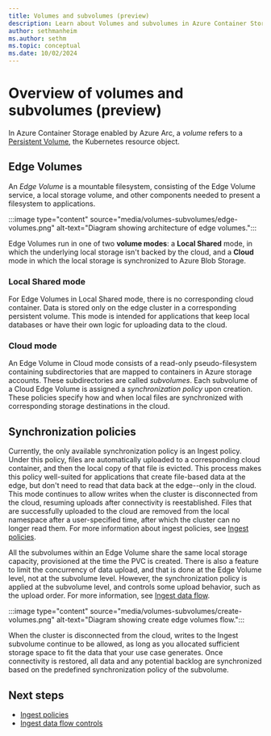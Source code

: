 ```yaml
---
title: Volumes and subvolumes (preview)
description: Learn about Volumes and subvolumes in Azure Container Storage enabled by Azure Arc.
author: sethmanheim
ms.author: sethm
ms.topic: conceptual
ms.date: 10/02/2024
---
```


# Overview of volumes and subvolumes (preview)

In Azure Container Storage enabled by Azure Arc, a *volume* refers to a [Persistent Volume](https://kubernetes.io/docs/concepts/storage/persistent-volumes/), the Kubernetes resource object.

## Edge Volumes

An *Edge Volume* is a mountable filesystem, consisting of the Edge Volume service, a local storage volume, and other components needed to present a filesystem to applications.

:::image type="content" source="media/volumes-subvolumes/edge-volumes.png" alt-text="Diagram showing architecture of edge volumes.":::

Edge Volumes run in one of two **volume modes**: a **Local Shared** mode, in which the underlying local storage isn't backed by the cloud, and a **Cloud** mode in which the local storage is synchronized to Azure Blob Storage.

### Local Shared mode

For Edge Volumes in Local Shared mode, there is no corresponding cloud container. Data is stored only on the edge cluster in a corresponding persistent volume. This mode is intended for applications that keep local databases or have their own logic for uploading data to the cloud.

### Cloud mode

An Edge Volume in Cloud mode consists of a read-only pseudo-filesystem containing subdirectories that are mapped to containers in Azure storage accounts. These subdirectories are called *subvolumes*. Each subvolume of a Cloud Edge Volume is assigned a *synchronization policy* upon creation. These policies specify how and when local files are synchronized with corresponding storage destinations in the cloud.

## Synchronization policies

Currently, the only available synchronization policy is an Ingest policy. Under this policy, files are automatically uploaded to a corresponding cloud container, and then the local copy of that file is evicted. This process makes this policy well-suited for applications that create file-based data at the edge, but don't need to read that data back at the edge--only in the cloud. This mode continues to allow writes when the cluster is disconnected from the cloud, resuming uploads after connectivity is reestablished. Files that are successfully uploaded to the cloud are removed from the local namespace after a user-specified time, after which the cluster can no longer read them. For more information about ingest policies, see [Ingest policies](ingest-policies.md).

All the subvolumes within an Edge Volume share the same local storage capacity, provisioned at the time the PVC is created. There is also a feature to limit the concurrency of data upload, and that is done at the Edge Volume level, not at the subvolume level. However, the synchronization policy is applied at the subvolume level, and controls some upload behavior, such as the upload order. For more information, see [Ingest data flow](ingest-data-flow.md).

:::image type="content" source="media/volumes-subvolumes/create-volumes.png" alt-text="Diagram showing create edge volumes flow.":::

When the cluster is disconnected from the cloud, writes to the Ingest subvolume continue to be allowed, as long as you allocated sufficient storage space to fit the data that your use case generates. Once connectivity is restored, all data and any potential backlog are synchronized based on the predefined synchronization policy of the subvolume.

## Next steps

- [Ingest policies](ingest-policies.md)
- [Ingest data flow controls](ingest-data-flow.md)

